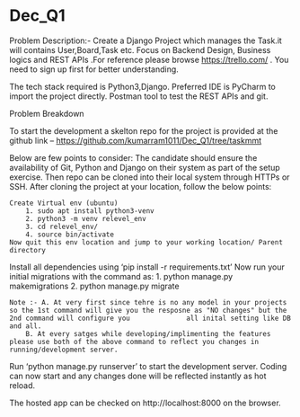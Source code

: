 # Dec_Q1
Problem Description:-
Create a Django Project which manages the Task.it will contains User,Board,Task etc. Focus on Backend Design, Business logics and REST APIs .For reference please browse
https://trello.com/ . You need to sign up first for better understanding.

The tech stack required is Python3,Django. Preferred IDE is PyCharm to import the project directly. Postman tool to test the REST APIs and git.


Problem Breakdown 

To start the development a skelton repo for the project is provided at the github link –
https://github.com/kumarram1011/Dec_Q1/tree/taskmmt

Below are few points to consider:
The candidate should ensure the availability of Git, Python and Django on their system as part of the setup exercise. Then repo can be cloned into their local system through HTTPs or SSH. 
After cloning the project at your location, follow the below points:
	
	Create Virtual env (ubuntu)
		1. sudo apt install python3-venv
		2. python3 -m venv relevel_env
		3. cd relevel_env/
		4. source bin/activate
	Now quit this env location and jump to your working location/ Parent directory
	 
		
Install all dependencies using ‘pip install -r requirements.txt’
Now run your initial migrations with the command as:
	1. python manage.py makemigrations
	2. python manage.py migrate
	
	Note :- A. At very first since tehre is no any model in your projects so the 1st command will give you the resposne as "NO changes" but the 2nd command will configure you 				all inital setting like DB and all.
		B. At every satges while developing/implimenting the features please use both of the above command to reflect you changes in running/development server.

Run ‘python manage.py runserver’ to start the development server. Coding can now start and any changes done will be reflected instantly as hot reload. 

The hosted app can be checked on http://localhost:8000 on the browser.

